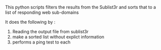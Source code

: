 This python scripts filters the results from the Sublist3r and sorts that to a list of responding web sub-domains 

It does the following by :
1. Reading the output file from sublist3r 
2. make a sorted list without explict information
3. performs a ping test to each 